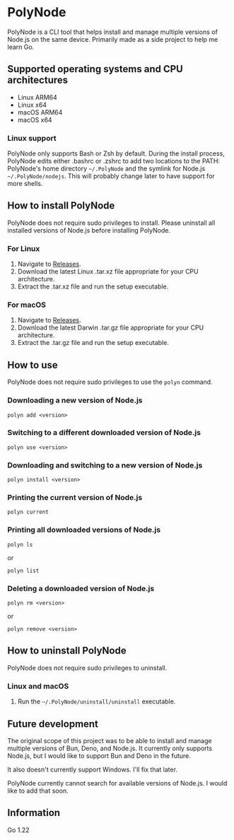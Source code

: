 # PolyNode

PolyNode is a CLI tool that helps install and manage multiple versions of Node.js on the same device. Primarily made as a side project to help me learn Go.

## Supported operating systems and CPU architectures

- Linux ARM64
- Linux x64
- macOS ARM64
- macOS x64

### Linux support

PolyNode only supports Bash or Zsh by default. During the install process, PolyNode edits either .bashrc or .zshrc to add two locations to the PATH: PolyNode's home directory `~/.PolyNode` and the symlink for Node.js `~/.PolyNode/nodejs`. This will probably change later to have support for more shells.

## How to install PolyNode

PolyNode does not require sudo privileges to install. Please uninstall all installed versions of Node.js before installing PolyNode.

### For Linux

1. Navigate to [Releases](https://github.com/sionpixley/PolyNode/releases).
2. Download the latest Linux .tar.xz file appropriate for your CPU architecture.
3. Extract the .tar.xz file and run the setup executable.

### For macOS

1. Navigate to [Releases](https://github.com/sionpixley/PolyNode/releases).
2. Download the latest Darwin .tar.gz file appropriate for your CPU architecture.
3. Extract the .tar.gz file and run the setup executable.

## How to use

PolyNode does not require sudo privileges to use the `polyn` command.

### Downloading a new version of Node.js

`polyn add <version>`

### Switching to a different downloaded version of Node.js

`polyn use <version>`

### Downloading and switching to a new version of Node.js

`polyn install <version>`

### Printing the current version of Node.js

`polyn current`

### Printing all downloaded versions of Node.js

`polyn ls`

or 

`polyn list`

### Deleting a downloaded version of Node.js

`polyn rm <version>`

or 

`polyn remove <version>`

## How to uninstall PolyNode

PolyNode does not require sudo privileges to uninstall.

### Linux and macOS

1. Run the `~/.PolyNode/uninstall/uninstall` executable.

## Future development

The original scope of this project was to be able to install and manage multiple versions of Bun, Deno, and Node.js. It currently only supports Node.js, but I would like to support Bun and Deno in the future.

It also doesn't currently support Windows. I'll fix that later.

PolyNode currently cannot search for available versions of Node.js. I would like to add that soon.

## Information

Go 1.22
